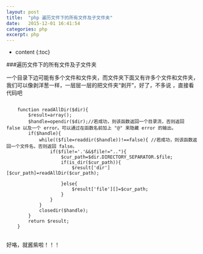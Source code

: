 ```yaml
---
layout: post
title:  "php 遍历文件下的所有文件及子文件夹"
date:   2015-12-01 16:41:54
categories: php
excerpt: php
---
```


* content
{:toc}

###遍历文件下的所有文件及子文件夹

  一个目录下边可能有多个文件和文件夹，而文件夹下面又有许多个文件和文件夹，我们可以像剥洋葱一样，一层层一层的把文件夹“剥开”，好了，不多说 ，直接看代码吧

<pre>
<code>
	function readAllDir($dir){
		$result=array();
		$handle=opendir($dir);//若成功，则该函数返回一个目录流，否则返回 false 以及一个 error。可以通过在函数名前加上 "@" 来隐藏 error 的输出。
		if($handle){
			while(($file=readdir($handle))!==false){ //若成功，则该函数返回一个文件名，否则返回 false。
				if($file!='.'&&$file!=".."){
					$cur_path=$dir.DIRECTORY_SEPARATOR.$file;
					if(is_dir($cur_path)){
						$result['dir'][$cur_path]=readAllDir($cur_path);

					}else{
						$result['file'][]=$cur_path;
					}
				}
			}
			closedir($handle);
		}
		return $result;
	}
</code>
</pre>

好咯，就酱紫啦！！！
